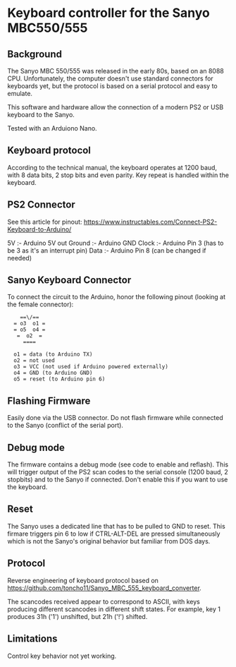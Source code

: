 # Keyboard controller for the Sanyo MBC550/555

## Background
The Sanyo MBC 550/555 was released in the early 80s, based on an 8088 CPU. Unfortunately, the computer doesn't use 
standard connectors for keyboards yet, but the protocol is based on a serial protocol and easy to emulate.

This software and hardware allow the connection of a modern PS2 or USB keyboard to the Sanyo.

Tested with an Arduiono Nano.

## Keyboard protocol
According to the technical manual, the keyboard operates at 1200 baud, with 8 data bits, 
2 stop bits and even parity. Key repeat is handled within the keyboard.

## PS2 Connector
See this article for pinout: https://www.instructables.com/Connect-PS2-Keyboard-to-Arduino/

5V     :- Arduino 5V out
Ground :- Arduino GND
Clock  :- Arduino Pin 3  (has to be 3 as it's an interrupt pin)
Data   :- Arduino Pin 8  (can be changed if needed)

## Sanyo Keyboard Connector
To connect the circuit to the Arduino, honor the following pinout (looking at the female connector):

```
    ==\/==   
  = o3  o1 =      
  = o5  o4 =
   =  o2  = 
     ====

  o1 = data (to Arduino TX)
  o2 = not used
  o3 = VCC (not used if Arduino powered externally)
  o4 = GND (to Arduino GND)
  o5 = reset (to Arduino pin 6) 
 ```
 
## Flashing Firmware
Easily done via the USB connector. Do not flash firmware while connected to the Sanyo (conflict of the serial port).

## Debug mode
The firmware contains a debug mode (see code to enable and reflash). This will trigger output of the PS2 scan codes
to the serial console (1200 baud, 2 stopbits) and to the Sanyo if connected. Don't enable this if you want to use
the keyboard.

## Reset
The Sanyo uses a dedicated line that has to be pulled to GND to reset. This firmare triggers pin 6 to low 
if CTRL-ALT-DEL are pressed simultaneously which is not the Sanyo's original behavior but familiar from DOS days.

## Protocol
Reverse engineering of keyboard protocol based on https://github.com/toncho11/Sanyo_MBC_555_keyboard_converter. 

The scancodes received appear to correspond to ASCII, with keys producing different scancodes in different 
shift states. For example, key 1 produces 31h ('1') unshifted, but 21h ('!') shifted. 

## Limitations
Control key behavior not yet working.
